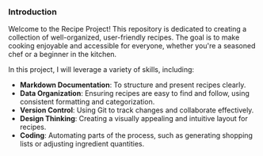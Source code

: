 ### Introduction
Welcome to the Recipe Project! This repository is dedicated to creating a collection of well-organized, user-friendly recipes. The goal is to make cooking enjoyable and accessible for everyone, whether you're a seasoned chef or a beginner in the kitchen.

In this project, I will leverage a variety of skills, including:

- **Markdown Documentation**: To structure and present recipes clearly.
- **Data Organization**: Ensuring recipes are easy to find and follow, using consistent formatting and categorization.
- **Version Control**: Using Git to track changes and collaborate effectively.
- **Design Thinking**: Creating a visually appealing and intuitive layout for recipes.
- **Coding**: Automating parts of the process, such as generating shopping lists or adjusting ingredient quantities.

